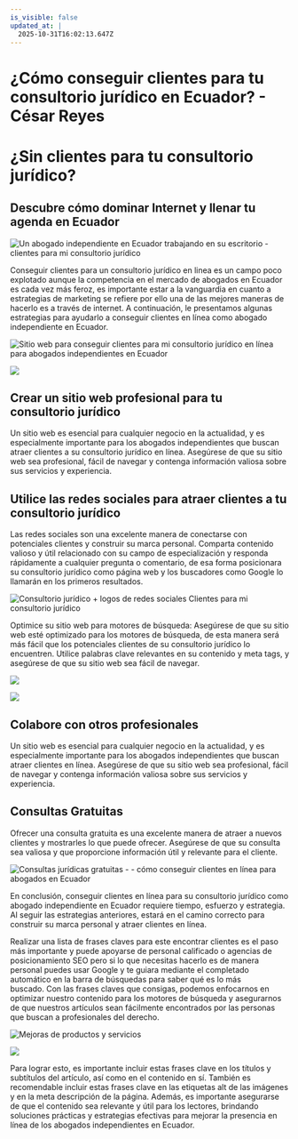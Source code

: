 ```yaml
---
is_visible: false
updated_at: |
  2025-10-31T16:02:13.647Z
---
```


# ¿Cómo conseguir clientes para tu consultorio jurídico en Ecuador? - César Reyes
# ¿Sin clientes para tu consultorio jurídico?
## Descubre cómo dominar Internet y llenar tu agenda en Ecuador
![Un abogado independiente en Ecuador trabajando en su escritorio - clientes para mi consultorio jurídico](https://cesarreyesjaramillo.com/wp-content/uploads/2023/01/1-2.jpg)
Conseguir clientes para un consultorio jurídico en linea es un campo poco explotado aunque la competencia en el mercado de abogados en Ecuador es cada vez más feroz, es importante estar a la vanguardia en cuanto a estrategias de marketing se refiere por ello una de las mejores maneras de hacerlo es a través de internet. A continuación, le presentamos algunas estrategias para ayudarlo a conseguir clientes en línea como abogado independiente en Ecuador.
![Sitio web para conseguir clientes para mi consultorio jurídico en línea para abogados independientes en Ecuador](https://cesarreyesjaramillo.com/wp-content/uploads/2023/01/3.jpg)
![](https://cesarreyesjaramillo.com/wp-content/uploads/2023/01/frame-about-nikicivi-3.png)
## Crear un sitio web profesional para tu consultorio jurídico
Un sitio web es esencial para cualquier negocio en la actualidad, y es especialmente importante para los abogados independientes que buscan atraer clientes a su consultorio jurídico en línea. Asegúrese de que su sitio web sea profesional, fácil de navegar y contenga información valiosa sobre sus servicios y experiencia.
## Utilice las redes sociales para atraer clientes a tu consultorio jurídico
Las redes sociales son una excelente manera de conectarse con potenciales clientes y construir su marca personal. Comparta contenido valioso y útil relacionado con su campo de especialización y responda rápidamente a cualquier pregunta o comentario, de esa forma posicionara su consultorio jurídico como página web y los buscadores como Google lo llamarán en los primeros resultados.
![Consultorio jurídico + logos de redes sociales Clientes para mi consultorio jurídico](https://cesarreyesjaramillo.com/wp-content/uploads/2023/01/REDES-SOCIALES.jpg)
Optimice su sitio web para motores de búsqueda: Asegúrese de que su sitio web esté optimizado para los motores de búsqueda, de esta manera será más fácil que los potenciales clientes de su consultorio jurídico lo encuentren. Utilice palabras clave relevantes en su contenido y meta tags, y asegúrese de que su sitio web sea fácil de navegar.
![](https://cesarreyesjaramillo.com/wp-content/uploads/2023/01/REDES-SOCIALES-1.jpg)
![](https://cesarreyesjaramillo.com/wp-content/uploads/2023/01/frame-about-nikicivi-3.png)
## Colabore con otros profesionales
Un sitio web es esencial para cualquier negocio en la actualidad, y es especialmente importante para los abogados independientes que buscan atraer clientes en línea. Asegúrese de que su sitio web sea profesional, fácil de navegar y contenga información valiosa sobre sus servicios y experiencia.
## Consultas Gratuitas
Ofrecer una consulta gratuita es una excelente manera de atraer a nuevos clientes y mostrarles lo que puede ofrecer. Asegúrese de que su consulta sea valiosa y que proporcione información útil y relevante para el cliente.
![Consultas jurídicas gratuitas - - cómo conseguir clientes en línea para abogados en Ecuador](https://cesarreyesjaramillo.com/wp-content/uploads/2023/01/4.jpg)
En conclusión, conseguir clientes en línea para su consultorio jurídico como abogado independiente en Ecuador requiere tiempo, esfuerzo y estrategia. Al seguir las estrategias anteriores, estará en el camino correcto para construir su marca personal y atraer clientes en línea.
Realizar una lista de frases claves para este encontrar clientes es el paso más importante y puede apoyarse de personal calificado o agencias de posicionamiento SEO pero si lo que necesitas hacerlo es de manera personal puedes usar Google y te guiara mediante el completado automático en la barra de búsquedas para saber qué es lo más buscado. Con las frases claves que consigas, podemos enfocarnos en optimizar nuestro contenido para los motores de búsqueda y asegurarnos de que nuestros artículos sean fácilmente encontrados por las personas que buscan a profesionales del derecho.
![Mejoras de productos y servicios](https://cesarreyesjaramillo.com/wp-content/uploads/2023/01/Mejora-de-productos-1024x1024.png)
![](https://cesarreyesjaramillo.com/wp-content/uploads/2023/01/REDES-SOCIALES.png)
Para lograr esto, es importante incluir estas frases clave en los títulos y subtítulos del artículo, así como en el contenido en sí. También es recomendable incluir estas frases clave en las etiquetas alt de las imágenes y en la meta descripción de la página. Además, es importante asegurarse de que el contenido sea relevante y útil para los lectores, brindando soluciones prácticas y estrategias efectivas para mejorar la presencia en línea de los abogados independientes en Ecuador.